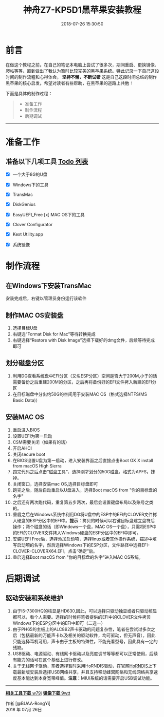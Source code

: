 ﻿---
title: 神舟Z7-KP5D1黑苹果安装教程
date: 2018-07-26 15:30:50
tags:
categorise: 技术贴
copyright:
---


# 前言
在做这个教程之前，在自己的笔记本电脑上尝试了很多次，期间重启、更换镜像、爬帖等等，直到做出了我认为暂时比较完美的黑苹果系统。特此记录一下自己这段时间的制作流程和心得体会。
**坚持不懈，不断试错** 这是自己这段时间总结的制作黑苹果的核心启发，希望对读者有些帮助，在黑苹果的道路上共勉！<!-- more -->

下面是具体的制作过程：

> * 准备工作
> * 制作流程
> * 后期调试

------

# 准备工作



## 准备以下几项工具 [Todo 列表](https://www.zybuluo.com/mdeditor?url=https://www.zybuluo.com/static/editor/md-help.markdown#13-待办事宜-todo-列表)


- [x] 一个大于8G的U盘
- [x] Windows下的工具
 - [x] TransMac
 - [x] DiskGenius
 - [x] EasyUEFI_Free
 [x] MAC OS下的工具
 - [x] Clover Configurator
 - [x] Kext Utility.app
- [x] 系统镜像



# 制作流程

##  在Windows下安装TransMac

安装完成后，右键以管理员身份运行该软件

## 制作MAC OS安装盘 

 1. 选择目标U盘
 2. 右键选“Format Disk for Mac”等待转换完成
 3. 右键选择“Restore with Disk Image”选择下载好的dmg文件，后续等待完成即可

## 划分磁盘分区

 1. 利用DG查看系统盘中EFI分区（又名ESP分区）空间是否大于200M,小于的话需要备份之后重建200M的分区，之后再将备份好的EFI文件拷入新建的EFI分区
 2. 在目标磁盘中分出约50G的空间用于安装MAC OS（格式选择NTFS(MS Basic Data)）

## 安装MAC OS 

 1. 重启进入BIOS
 2. 设置UEFI为第一启动
 3. CSM需要关闭（如果有的话）
 4. 开启AHCI
 5. 关闭secure boot
 6. 在BIOS设置U盘为第一启动，进入安装界面之后直接点击Boot OX X install from macOS High Sierra
 7. 跑完代码之后点击“磁盘工具”，选择刚才划分的50G磁盘，格式为APFS，抹掉。
 8. 关闭窗口，选择安装mac OS,选择目标盘即可
 9. 跑完之后，随后自动重启以U盘进入，选择Boot macOS from "你的目标盘的名字"
 10. 之后还有两次跑代码，重复第五步两次，最后会设置键盘布局以及账号之类的。
 11. 重启之后在Windows系统中利用DG将U盘中的ESP中的EFI的CLOVER文件拷入硬盘的ESP分区中的EFI中。**提示**：拷贝的时候可以右键目标盘建立盘符后操作；两个磁盘的话（即Windows一个盘，MAC OS一个盘），只需将ESP中的EFI的CLOVER文件拷入Windows硬盘的ESP分区中的EFI中即可。
 12. 安装UEFI Free后，选择添加启动项，选择linux或者其他操作系统，描述中填写启动项的名字，然后选择Windows下的ESP分区，文件路径中选择EFI-CLOVER-CLOVERX64.EFI，点击“确定”后。
 13. 重启选择Boot macOS from "你的目标盘的名字"进入MAC OS系统。

# 后期调试
## 驱动安装和系统维护 

 1. 由于I5-7300HQ的核显是HD630,因此，可以选择只驱动独显或者只驱动核显都可以，看个人需要。选择的时候将笔者提供的EFI中的CLOVER文件拷贝Windows下的ESP分区中的EFI中即可（二选一）
 2. 由于PH65的主板上的ALC892声卡驱动的问题复杂性，笔者在尝试过多次之后（包括最新的万能声卡以及相关的驱动软件，均可驱动，但无声音），因此只能选择耳机可用，声卡由于主板的特殊性，不能光看型号，因此具有一定的残缺。
 3. USB驱动、电源驱动、有线网卡驱动以及亮度调节等等都可以正常使用，后续有能力的话可在这个基础上进行修改。
 4. 关于无线网卡驱动，笔者选择暂时采用HoRNDIS驱动，在官网[HoRNDIS](https://www.joshuawise.com/horndis)上下载最新版安装后选择USB网络共享，并且支持移动蜂窝网络和无线网络共享速度基本能达到本身宽带峰值。**注意**：MIUI系统的话需要开启USB调试功能。

------
[**相关工具下载**    w79j](https://pan.baidu.com/s/1AR7BeYsY1nG9JDxXHAfRNQ)
[**镜像下载**    9wtt](https://pan.baidu.com/s/1eNBN-WeKgvevmn8D2s6s8w)

作者 [@BUAA-RongYi]  
2018 年 07月 26日    

